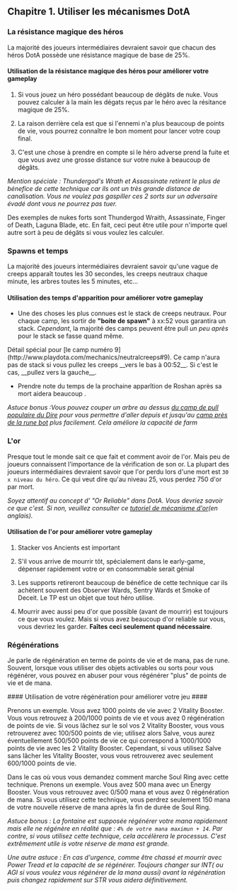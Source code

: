 
<div id="c1"></div>

## Chapitre 1. Utiliser les mécanismes DotA ##

### La résistance magique des héros ###

La majorité des joueurs intermédiaires devraient savoir que chacun des héros DotA possède une 
résistance magique de base de 25%.

#### Utilisation de la résistance magique des héros pour améliorer votre gameplay ####

  1. Si vous jouez un héro possédant beaucoup de dégâts de nuke. Vous pouvez calculer à la main 
  les dégats reçus par le héro avec la résitance magique de 25%.

  2. La raison derrière cela est que si l'ennemi n'a plus beaucoup de points de vie, vous pourrez
  connaître le bon moment pour lancer votre coup final.

  3. C'est une chose à prendre en compte si le héro adverse prend la fuite et que vous avez une 
  grosse distance sur votre nuke à beaucoup de dégâts.

_Mention spéciale : Thundergod's Wrath et Assassinate retirent le plus de bénefice de cette 
technique car ils ont un très grande distance de canalisation. Vous ne voulez pas gaspiller ces
2 sorts sur un adversaire évadé dont vous ne pourrez pas tuer._

Des exemples de nukes forts sont Thundergod Wraith, Assassinate, Finger of Death, Laguna Blade,
etc.
En fait, ceci peut être utile pour n'importe quel autre sort à peu de dégâts si vous voulez les
calculer.

### Spawns et temps ###

La majorité des joueurs intermédiaires devraient savoir qu'une vague de creeps apparaît toutes les
30 secondes, les creeps neutraux chaque minute, les arbres toutes les 5 minutes, etc...

#### Utilisation des temps d'apparition pour améliorer votre gameplay ####

  + Une des choses les plus connues est le stack de creeps neutraux. Pour chaque camp, les sortir 
  de __"boite de spawn"__ à xx:52 vous garantira un stack. 
  _Cependant_, la majorité des camps peuvent être pull _un peu après_ pour le stack se fasse quand même.

  <div class="warning text-warning">
    Détail spécial pour [le camp numéro 9](http://www.playdota.com/mechanics/neutralcreeps#9). Ce camp n'aura pas de stack si vous pullez 
    les creeps __vers le bas à 00:52__. 
    Si c'est le cas, __pullez vers la gauche__.
  </div>

  + Prendre note du temps de la prochaine apparîtion de Roshan après sa mort aidera beaucoup .

_Astuce bonus :Vous pouvez couper un arbre au dessus [du camp de pull populaire du Dire](http://www.playdota.com/mechanics/neutralcreeps#8) pour
vous permettre d'aller depuis et jusqu'au [camp près de la rune bot](http://www.playdota.com/mechanics/neutralcreeps#7) plus facilement. Cela
améliore la capacité de farm_

### L'or ###

Presque tout le monde sait ce que fait et comment avoir de l'or. Mais peu de joueurs connaissent l'importance de la vérification de son or.
La plupart des joueurs intermédiaires devraient savoir que l'or perdu lors d'une mort est ``30 x niveau du héro``.
Ce qui veut dire qu'au niveau 25, vous perdez 750 d'or par mort.

_Soyez attentif au concept d' "Or Reliable" dans DotA. Vous devriez savoir ce que c'est. 
Si non, veuillez consulter ce [tutoriel de mécanisme d'or](http://www.playdota.com/mechanics/Gold)(en anglais)._

#### Utilisation de l'or pour améliorer votre gameplay ####

  1. Stacker vos Ancients est important

  2. S'il vous arrive de mourrir tôt, spécialement dans le early-game, dépenser rapidement votre or en consommable serait génial

  3. Les supports retireront beaucoup de bénéfice de cette technique car ils achètent souvent des Observer Wards, Sentry Wards et Smoke of Deceit.
  Le TP est un objet que tout héro utilise.

  4. Mourrir avec aussi peu d'or que possible (avant de mourrir) est toujours ce que vous voulez. Mais si vous avez beaucoup d'or reliable sur vous, 
  vous devriez les garder. __Faîtes ceci seulement quand nécessaire__.

### Régénérations ###

Je parle de régénération en terme de points de vie et de mana, pas de rune. 
Souvent, lorsque vous utiliser des objets activables ou sorts pour vous régénérer, vous pouvez en abuser pour vous régénérer "plus" de points de vie 
et de mana.

#### Utilisation de votre régénération pour améliorer votre jeu ####

Prenons un exemple. Vous avez 1000 points de vie avec 2 Vitality Booster. Vous vous retrouvez à 200/1000 points de vie et vous avez 0 régénération de 
points de vie.
Si vous lâchez sur le sol vos 2 Vitality Booster, vous vous retrouverez avec 100/500 points de vie; utilisez alors Salve, vous aurez éventuellement 500/500 points de vie
ce qui correspond à 1000/1000 points de vie avec les 2 Vitality Booster. Cependant, si vous utilisez Salve sans lâcher les Vitality Booster, vous vous retrouverez avec
seulement 600/1000 points de vie.

Dans le cas où vous vous demandez comment marche Soul Ring avec cette technique. 
Prenons un exemple. Vous avez 500 mana avec un Energy Booster. Vous vous retrouvez avec 0/500 mana et vous avez 0 régénération de mana. Si vous utilisez cette technique,
vous perdrez seulement 150 mana de votre nouvelle réserve de mana après la fin de durée de Soul Ring.

_Astuce bonus : La fontaine est supposée régénérer votre mana rapidement mais elle ne régénère en réalité que  : ``4% de votre mana maximun + 14``.
Par contre, si vous utilisez cette technique, cela accélèrera le processus. C'est extrêmement utile is votre réserve de mana est grande._

_Une autre astuce : En cas d'urgence, comme être chassé et mourrir avec Power Tread et la capacité de se régénérer. Toujours changer sur INT( ou AGI si vous voulez vous régénérer de la mana aussi) 
avant la régénération puis changez rapidement sur STR vous aidera définitivement._











